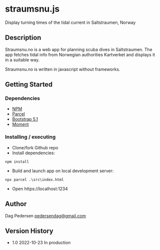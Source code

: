 # straumsnu.js
Display turning times of the tidal current in Saltstraumen, Norway

## Description

Straumsnu.no is a web app for planning scuba dives in Saltstraumen. 
The app fetches tidal info from Norwegian authorities Kartverket and displays it in a suitable way. 

Straumsnu.no is written in javascript without frameworks.

## Getting Started

### Dependencies

*  [NPM](https://www.npmjs.com/)
*  [Parcel](https://parceljs.org/)
*  [Bootstrap 5.1](https://getbootstrap.com/docs/5.1)
*  [Moment](https://momentjs.com/)

### Installing / executing

* Clone/fork Github repo
* Install dependencies:
``` 
npm install
```
* Build and launch app on local development server:
``` 
npx parcel .\src\index.html
```
*  Open https://localhost:1234

## Author

Dag Pedersen pedersendag@gmail.com

## Version History

* 1.0 2022-10-23 In production
